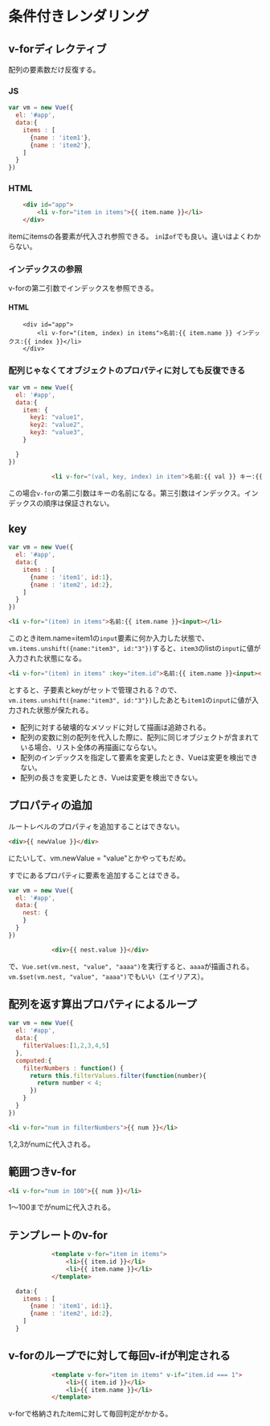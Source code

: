 
# 条件付きレンダリング
## v-forディレクティブ
配列の要素数だけ反復する。

### JS
```javascript
var vm = new Vue({
  el: '#app',
  data:{
    items : [
      {name : 'item1'},
      {name : 'item2'},
    ]
  }
})

```

### HTML
```html
    <div id="app">
        <li v-for="item in items">{{ item.name }}</li>
    </div>
```

itemにitemsの各要素が代入され参照できる。
`in`は`of`でも良い。違いはよくわからない。

### インデックスの参照
v-forの第二引数でインデックスを参照できる。
#### HTML
```
    <div id="app">
        <li v-for="(item, index) in items">名前:{{ item.name }} インデックス:{{ index }}</li>
    </div>
```

### 配列じゃなくてオブジェクトのプロパティに対しても反復できる
```javascript
var vm = new Vue({
  el: '#app',
  data:{
    item: {
      key1: "value1",
      key2: "value2",
      key3: "value3",
    }

  }
})

```
```html
            <li v-for="(val, key, index) in item">名前:{{ val }} キー:{{ key }} インデックス:{{ index }}</li>
```

この場合`v-for`の第二引数はキーの名前になる。第三引数はインデックス。インデックスの順序は保証されない。

## key
```javascript
var vm = new Vue({
  el: '#app',
  data:{
    items : [
      {name : 'item1', id:1},
      {name : 'item2', id:2},
    ]
  }
})

```

```html
<li v-for="(item) in items">名前:{{ item.name }}<input></li>                
```
このときitem.name=item1の`input`要素に何か入力した状態で、`vm.items.unshift({name:"item3", id:"3"})`すると、`item3`のlistの`input`に値が入力された状態になる。

```html
<li v-for="(item) in items" :key="item.id">名前:{{ item.name }}<input></li>                

```
とすると、子要素とkeyがセットで管理される？ので、`vm.items.unshift({name:"item3", id:"3"})`したあとも`item1`の`input`に値が入力された状態が保たれる。

 * 配列に対する破壊的なメソッドに対して描画は追跡される。
 * 配列の変数に別の配列を代入した際に、配列に同じオブジェクトが含まれている場合、リスト全体の再描画にならない。
 * 配列のインデックスを指定して要素を変更したとき、Vueは変更を検出できない。
 * 配列の長さを変更したとき、Vueは変更を検出できない。

 ## プロパティの追加
 ルートレベルのプロパティを追加することはできない。
 ```html
<div>{{ newValue }}</div>
```
にたいして、vm.newValue = "value"とかやってもだめ。

すでにあるプロパティに要素を追加することはできる。
```javascript
var vm = new Vue({
  el: '#app',
  data:{
    nest: {      
    }
  }
})

```
```html
            <div>{{ nest.value }}</div>
```
で、`Vue.set(vm.nest, "value", "aaaa")`を実行すると、`aaaa`が描画される。
`vm.$set(vm.nest, "value", "aaaa")`でもいい（エイリアス）。

## 配列を返す算出プロパティによるループ

```javascript
var vm = new Vue({
  el: '#app',
  data:{
    filterValues:[1,2,3,4,5]
  },
  computed:{
    filterNumbers : function() {
      return this.filterValues.filter(function(number){
        return number < 4;
      })
    }
  }
})
```

```html
<li v-for="num in filterNumbers">{{ num }}</li>
```

1,2,3がnumに代入される。

## 範囲つきv-for
```html
<li v-for="num in 100">{{ num }}</li>
```

1〜100までがnumに代入される。

## テンプレートのv-for
```html
            <template v-for="item in items">
                <li>{{ item.id }}</li>
                <li>{{ item.name }}</li>
            </template>
```

```javascript
  data:{
    items : [
      {name : 'item1', id:1},
      {name : 'item2', id:2},
    ]
  }
```

## v-forのループでに対して毎回v-ifが判定される
```html
            <template v-for="item in items" v-if="item.id === 1">
                <li>{{ item.id }}</li>
                <li>{{ item.name }}</li>
            </template>
```
v-forで格納されたitemに対して毎回判定がかかる。